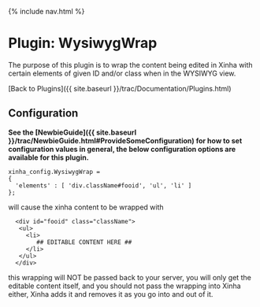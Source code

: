{% include nav.html %}

# Plugin: WysiwygWrap 

The purpose of this plugin is to wrap the content being edited in Xinha with certain elements of given ID and/or class when in the WYSIWYG view.

[Back to Plugins]({{ site.baseurl }}/trac/Documentation/Plugins.html)

## Configuration

**See the [NewbieGuide]({{ site.baseurl }}/trac/NewbieGuide.html#ProvideSomeConfiguration) for how to set configuration values in general, the below configuration options are available for this plugin.**



```
xinha_config.WysiwygWrap =
{
  'elements' : [ 'div.className#fooid', 'ul', 'li' ]
};
```


will cause the xinha content to be wrapped with 

```
  <div id="fooid" class="className">
   <ul>
     <li>
        ## EDITABLE CONTENT HERE ##
     </li>
   </ul>
  </div>
```


this wrapping will NOT be passed back to your server, you will only get the editable content itself, and you should not pass the wrapping into Xinha either, Xinha adds it and removes it as you go into and out of it.
